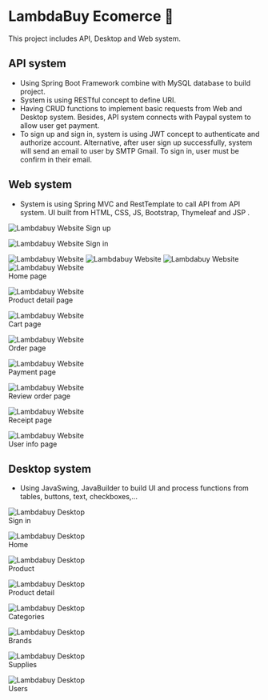 # LambdaBuy Ecomerce 🌟

This project includes API, Desktop and Web system.

## API system
- Using Spring Boot Framework
combine with MySQL database to build project.
- System is using RESTful concept to define URI.
- Having CRUD functions to implement basic requests from Web and Desktop system. Besides, API system connects with Paypal system to allow user get payment.
- To sign up and sign in, system is using JWT concept to authenticate and authorize account. Alternative, after user sign up successfully, system will send an email to user by SMTP Gmail. To sign in, user must be confirm in their email.

## Web system
- System is using Spring MVC and RestTemplate to call API from API system. UI built from HTML, CSS, JS, Bootstrap, Thymeleaf and JSP .

![Lambdabuy Website](https://github.com/KLTN-NHOM12-TOAN/LambdaBuy-Ecommerce/blob/local/images/web/sign%20up.png)
<span style="text-align=center;">Sign up</span>

![Lambdabuy Website](https://github.com/KLTN-NHOM12-TOAN/LambdaBuy-Ecommerce/blob/local/images/web/sing%20in.png)
<span style="text-align=center;">Sign in</span>

![Lambdabuy Website](https://github.com/KLTN-NHOM12-TOAN/LambdaBuy-Ecommerce/blob/local/images/web/home.png)
![Lambdabuy Website](https://github.com/KLTN-NHOM12-TOAN/LambdaBuy-Ecommerce/blob/local/images/web/home-1.png)
![Lambdabuy Website](https://github.com/KLTN-NHOM12-TOAN/LambdaBuy-Ecommerce/blob/local/images/web/home-2.png)
![Lambdabuy Website](https://github.com/KLTN-NHOM12-TOAN/LambdaBuy-Ecommerce/blob/local/images/web/home-3.png)
<br />
<span style="text-align=center;">Home page</span>

![Lambdabuy Website](https://github.com/KLTN-NHOM12-TOAN/LambdaBuy-Ecommerce/blob/local/images/web/product-detail.png)
<br />
<span style="text-align=center;">Product detail page</span>

![Lambdabuy Website](https://github.com/KLTN-NHOM12-TOAN/LambdaBuy-Ecommerce/blob/local/images/web/cart.png)
<br />
<span style="text-align=center;">Cart page</span>

![Lambdabuy Website](https://github.com/KLTN-NHOM12-TOAN/LambdaBuy-Ecommerce/blob/local/images/web/order.png)
<br />
<span style="text-align=center;">Order page</span>

![Lambdabuy Website](https://github.com/KLTN-NHOM12-TOAN/LambdaBuy-Ecommerce/blob/local/images/web/payment.png)
<br />
<span style="text-align=center;">Payment page</span>

![Lambdabuy Website](https://github.com/KLTN-NHOM12-TOAN/LambdaBuy-Ecommerce/blob/local/images/web/review.png)
<br />
<span style="text-align=center;">Review order page</span>

![Lambdabuy Website](https://github.com/KLTN-NHOM12-TOAN/LambdaBuy-Ecommerce/blob/local/images/web/receipt.png)
<br />
<span style="text-align=center;">Receipt page</span>

![Lambdabuy Website](https://github.com/KLTN-NHOM12-TOAN/LambdaBuy-Ecommerce/blob/local/images/web/user%20info.png)
<br />
<span style="text-align=center;">User info page</span>

## Desktop system
- Using JavaSwing, JavaBuilder to build UI and process functions from tables, buttons, text, checkboxes,...

![Lambdabuy Desktop](https://github.com/KLTN-NHOM12-TOAN/LambdaBuy-Ecommerce/blob/local/images/desktop/sign%20in.png)
<br />
<span style="text-align=center;">Sign in</span>

![Lambdabuy Desktop](https://github.com/KLTN-NHOM12-TOAN/LambdaBuy-Ecommerce/blob/local/images/desktop/home.png)
<br />
<span style="text-align=center;">Home</span>

![Lambdabuy Desktop](https://github.com/KLTN-NHOM12-TOAN/LambdaBuy-Ecommerce/blob/local/images/desktop/product.png)
<br />
<span style="text-align=center;">Product</span>

![Lambdabuy Desktop](https://github.com/KLTN-NHOM12-TOAN/LambdaBuy-Ecommerce/blob/local/images/desktop/product%20detail.png)
<br />
<span style="text-align=center;">Product detail</span>

![Lambdabuy Desktop](https://github.com/KLTN-NHOM12-TOAN/LambdaBuy-Ecommerce/blob/local/images/desktop/categories.png)
<br />
<span style="text-align=center;">Categories</span>

![Lambdabuy Desktop](https://github.com/KLTN-NHOM12-TOAN/LambdaBuy-Ecommerce/blob/local/images/desktop/brands.png)
<br />
<span style="text-align=center;">Brands</span>

![Lambdabuy Desktop](https://github.com/KLTN-NHOM12-TOAN/LambdaBuy-Ecommerce/blob/local/images/desktop/supplies.png)
<br />
<span style="text-align=center;">Supplies</span>

![Lambdabuy Desktop](https://github.com/KLTN-NHOM12-TOAN/LambdaBuy-Ecommerce/blob/local/images/desktop/users.png)
<br />
<span style="text-align=center;">Users</span>









